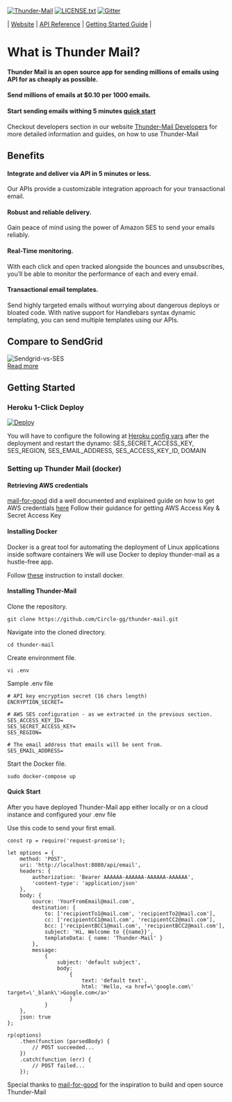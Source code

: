 
[![Thunder-Mail](https://img.shields.io/hackage-deps/v/lens.svg?style=popout-square)](https://github.com/Circle-gg/thunder-mail/blob/master/package.json)
[![LICENSE.txt](https://img.shields.io/crates/l/rustc-serialize.svg?style=popout-square)](https://github.com/Circle-gg/thunder-mail/blob/master/LICENSE.txt)
[![Gitter](https://img.shields.io/gitter/room/nwjs/nw.js.svg?style=popout-square)](https://gitter.im/Thunder-Mail/Lobby#)

| [Website](https://thunder-mail-website.herokuapp.com/) | [API Reference](https://thunder-mail-website.herokuapp.com/developers/docs/api) | [Getting Started Guide](https://thunder-mail-website.herokuapp.com/developers/docs/guide) |

# What is Thunder Mail?
#### Thunder Mail is an open source app for sending millions of emails using API for as cheaply as possible.

#### Send millions of emails at $0.10 per 1000 emails.

#### Start sending emails withing 5 minutes [quick start](#getting-started)

Checkout developers section in our website [Thunder-Mail Developers](https://thunder-mail-website.herokuapp.com/developers) for more detailed information and guides, on how to use Thunder-Mail

## Benefits

#### Integrate and deliver via API in 5 minutes or less.
Our APIs provide a customizable integration approach for your transactional email.

#### Robust and reliable delivery.
Gain peace of mind using the power of Amazon SES to send your emails reliably.

#### Real-Time monitoring.
With each click and open tracked alongside the bounces and unsubscribes, you’ll be able to monitor the performance of each and every email.

#### Transactional email templates.
Send highly targeted emails without worrying about dangerous deploys or bloated code. With native support for Handlebars syntax dynamic templating, you can send multiple templates using our APIs.

## Compare to SendGrid
![Sendgrid-vs-SES](https://easysendy.com/blog/wp-content/uploads/2016/09/Cost-Table-4.png)  
[Read more](https://easysendy.com/blog/amazon-ses-vs-sendgrid/)

## Getting Started

### Heroku 1-Click Deploy
[![Deploy](https://www.herokucdn.com/deploy/button.svg)](https://heroku.com/deploy?template=https://github.com/Circle-gg/thunder-mail/tree/heroku-stable)

You will have to configure the following at [Heroku config vars](https://devcenter.heroku.com/articles/config-vars) after the deployment and restart the dynamo: SES_SECRET_ACCESS_KEY, SES_REGION, SES_EMAIL_ADDRESS, SES_ACCESS_KEY_ID, DOMAIN

### Setting up Thunder Mail (docker)

#### Retrieving AWS credentials
[mail-for-good](https://github.com/freeCodeCamp/mail-for-good/) did a well documented and explained guide on how to get AWS credentials [here](https://www.youtube.com/watch?v=_7U03GVD4a8)
Follow their guidance for getting AWS Access Key & Secret Access Key

#### Installing Docker
Docker is a great tool for automating the deployment of Linux applications inside software containers
We will use Docker to deploy thunder-mail as a hustle-free app.

Follow [these](https://www.digitalocean.com/community/tutorials/how-to-install-docker-compose-on-ubuntu-16-04) instruction to install docker.

#### Installing Thunder-Mail

Clone the repository.
```
git clone https://github.com/Circle-gg/thunder-mail.git
```

Navigate into the cloned directory.
```
cd thunder-mail
```

Create environment file.
```
vi .env
```

Sample .env file
```
# API key encryption secret (16 chars length)
ENCRYPTION_SECRET=

# AWS SES configuration - as we extracted in the previous section.
SES_ACCESS_KEY_ID=
SES_SECRET_ACCESS_KEY=
SES_REGION=

# The email address that emails will be sent from.
SES_EMAIL_ADDRESS=
```

Start the Docker file.
```
sudo docker-compose up
```

#### Quick Start

After you have deployed Thunder-Mail app either locally or on a cloud instance and configured your .env file

Use this code to send your first email.

```
const rp = require('request-promise');

let options = {
    method: 'POST',
    uri: 'http://localhost:8080/api/email',
    headers: {
        authorization: 'Bearer AAAAAA-AAAAAA-AAAAAA-AAAAAA',
        'content-type': 'application/json'
    },
    body: {
        source: 'YourFromEmail@mail.com',
        destination: {
            to: ['recipientTo1@mail.com', 'recipientTo2@mail.com'],
            cc: ['recipientCC1@mail.com', 'recipientCC2@mail.com'],
            bcc: ['recipientBCC1@mail.com', 'recipientBCC2@mail.com'],
            subject: 'Hi, Welcome to {{name}}',
            templateData: { name: 'Thunder-Mail' }
        },
        message:
            {
                subject: 'default subject',
                body:
                    {
                        text: 'default text',
                        html: 'Hello, <a href=\'google.com\' target=\'_blank\'>Google.com</a>'
                    }
            }
    },
    json: true
};

rp(options)
    .then(function (parsedBody) {
        // POST succeeded...
    })
    .catch(function (err) {
        // POST failed...
    });
```


Special thanks to [mail-for-good](https://github.com/freeCodeCamp/mail-for-good/) for the inspiration to build and open source Thunder-Mail
